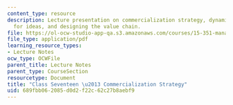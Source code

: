 ```yaml
---
content_type: resource
description: Lecture presentation on commercialization strategy, dynamics of the market
  for ideas, and designing the value chain.
file: https://ol-ocw-studio-app-qa.s3.amazonaws.com/courses/15-351-managing-innovation-and-entrepreneurship-spring-2008/689fbb062085d0d2f22c62c27b8aebf9_17_lec.pdf
file_type: application/pdf
learning_resource_types:
- Lecture Notes
ocw_type: OCWFile
parent_title: Lecture Notes
parent_type: CourseSection
resourcetype: Document
title: "Class Seventeen \u2013 Commercialization Strategy"
uid: 689fbb06-2085-d0d2-f22c-62c27b8aebf9
---
```

